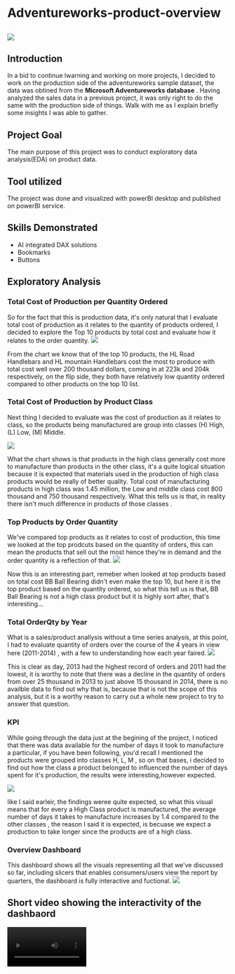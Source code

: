 # Adventureworks-product-overview
![](data.jpg)
--

## Introduction
In a bid to continue lwarning and working on more projects, I decided to work on the production side of the adventureworks sample dataset, the data was obtined from the **Microsoft Adventureworks database** . Having analyzed the sales data in a previous project, it was only right to do the same with the production side of things. Walk with me as I explain briefly some insights I was able to gather.

## Project Goal
The main purpose of this project was to conduct exploratory data analysis(EDA) on product data.

## Tool utilized
The project was done and visualized with powerBI desktop and published on powerBI service.

## Skills Demonstrated
- AI integrated DAX solutions
- Bookmarks
- Buttons

## Exploratory Analysis

### Total Cost of Production per Quantity Ordered
So for the fact that this is production data, it's only natural that I evaluate total cost of production as it relates to the quantity of products ordered, I decided to explore the Top 10 products by total cost and evaluate how it relates to the order quantity.
![](cost_vs_orderqty.png)

From the chart we know that of the top 10 products, the HL Road Handlebars and HL mountain Handlebars cost the most to produce with total cost well over 200 thousand dollars, coming in at 223k and 204k respectively, on the flip side, they both have relatively low quantity ordered compared to other products on the top 10 list.

### Total Cost of Production by Product Class
Next thing I decided to evaluate was the cost of production as it relates to class, so the products being manufactured are group into classes (H) High, (L) Low, (M) Middle.

![](total_cost_by_class.png)

What the chart shows is that products in the high class generally cost more to manufacture than products in the other class, it's a quite logical situation because it is expected that materials used in the production of high class products would be really of better quality. Total cost of manufacturing products in high class was 1.45 million, the Low and middle class cost 800 thousand and 750 thousand respectively. What this tells us is that, in reality there isn't much difference in products of those classes .

### Top Products by Order Quantity
We've compared top products as it relates to cost of production, this time we looked at the top prodcuts based on the quantity of orders, this can mean the products that sell out the most hence they're in demand and the order quantity is a reflection of that.
![](top_5_product_by_orderqty.png)

Now this is an interesting part, remeber when looked at top products based on total cost BB Ball Bearing didn't even make the top 10, but here it is the top product based on the quantity ordered, so what this tell us is that, BB Ball Bearing is not a high class product but it is highly sort after, that's interesting...

### Total OrderQty by Year
What is a sales/product anallysis without a time series analysis, at this point, I had to evaluate quantity of orders over the course of the 4 years in view here (2011-2014) , with a few to understanding how each year faired.
![](orderqty_by_year.png)

This is clear as day, 2013 had the highest record of orders and 2011 had the lowest, it is worthy to note that there was a decline in the quantity of orders from over 25 thousand in 2013 to just above 15 thousand in 2014, there is no availble data to find out why that is, because that is not the scope of this analysis, but it is a worthy reason to carry out a whole new project to try to answer that question.

### KPI 
While going through the data just at the begining of the project, I noticed that there was data available for the number of days it took to manufacture a particular, if you have been following, you'd recall I mentioned the products were grouped into classes H, L, M , so on that bases, i decided to find out how the class a product belonged to influenced the number of days spent for it's production, the results were interesting,however expected.

![](kpi.png)

like I said earleir, the findings weree quite expected, so what this visual means that for every a High Class product is manufactured, the average number of days it takes to manufacture increases by 1.4 compared to the other classes , the reason I said it is expected, is becuase we expect a production to take longer since the products are of a high class.

### Overview Dashboard
This dashboard shows all the visuals representing all that we've discussed so far, including slicers that enables consumers/users view the report by quarters, the dashboard is fully interactive and fuctional.
![](overview.png)

## Short video showing the interactivity of the dashbaord
<video src='overview_recording.mp4' width=180/>
